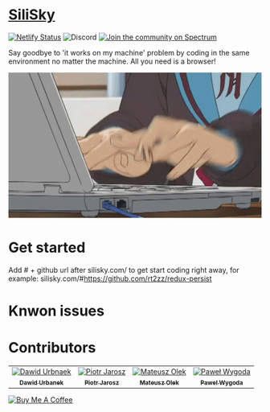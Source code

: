 # [SiliSky](https://www.silisky.com/)
[![Netlify Status](https://api.netlify.com/api/v1/badges/8fba023a-b05c-4825-a4cd-adecb3a87468/deploy-status)](https://app.netlify.com/sites/inspiring-shaw-cb8237/deploys)
<img alt="Discord" src="https://img.shields.io/discord/593787637291286529.svg?color=%230E1D23&label=discord&style=popout">
<a href="https://spectrum.chat/<mycommunity>">
  <img alt="Join the community on Spectrum" src="https://withspectrum.github.io/badge/badge.svg" />
</a>

Say goodbye to 'it works on my machine' problem by coding in the same environment no matter the machine. All you need is a browser!
<div align="center">
<img src="./redmeAssets/programing.gif" width='1000px'>
</div>

# Get started
Add # + github url after silisky.com/ to get start coding right away, for example: silisky.com/#https://github.com/rt2zz/redux-persist
# Knwon issues

# Contributors

<table>
<tr>
<td align="center"><a href="https://github.com/Urban35"><img src="https://avatars1.githubusercontent.com/u/29239301?s=460&v=4" width="150px;" alt="Dawid Urbnaek"/><br /><sub><b>Dawid Urbanek</b></sub></a></td>
<td align="center"><a href="https://github.com/jaroszpiotr91"><img src="https://avatars3.githubusercontent.com/u/39913918?s=460&v=4" width="150px;" alt="Piotr Jarosz"/><br /><sub><b>Piotr Jarosz</b></sub></a></td>
<td align="center"><a href="https://github.com/MateuszOlek"><img src="https://avatars3.githubusercontent.com/u/38132787?s=460&v=4" width="150px;" alt="Mateusz Olek"/><br /><sub><b>Mateusz Olek</b></sub></a></td>
<td align="center"><a href="https://github.com/AceSpadeAble"><img src="https://avatars3.githubusercontent.com/u/33558885?s=460&v=4" width="150px;" alt="Paweł Wygoda"/><br /><sub><b>Pawel Wygoda</b></sub></a></td>
</tr>
</table>


[![Buy Me A Coffee](https://www.buymeacoffee.com/assets/img/custom_images/purple_img.png)](https://www.buymeacoffee.com/samwhited)
<!-- # Sponsors
Support this project by becoming a sponsor. Your logo will show up here with a link to your website. [[Become a sponsor](#)]

<a href="#" target="_blank"><img src="./redmeAssets/codengo.sponsor.png" width="80"></a>
<a href="https://www.silisky.com/" target="_blank"><img src="./redmeAssets/silisky.sponsor.png" width="80"></a>
<a href="" target="_blank"><img src="./redmeAssets/codengo.sponsor.png" width="80"></a>
<a href="https://www.silisky.com/" target="_blank"><img src="./redmeAssets/silisky.sponsor.png" width="80"></a>
<a href="#" target="_blank"><img src="./redmeAssets/codengo.sponsor.png" width="80"></a>
<a href="https://www.silisky.com/" target="_blank"><img src="./redmeAssets/silisky.sponsor.png" width="80"></a>
<a href="#" target="_blank"><img src="./redmeAssets/codengo.sponsor.png" width="80"></a>
<a href="https://www.silisky.com/" target="_blank"><img src="./redmeAssets/silisky.sponsor.png" width="80"></a>
<a href="#" target="_blank"><img src="./redmeAssets/codengo.sponsor.png" width="80"></a>
<a href="https://www.silisky.com/" target="_blank"><img src="./redmeAssets/silisky.sponsor.png" width="80"></a> -->
